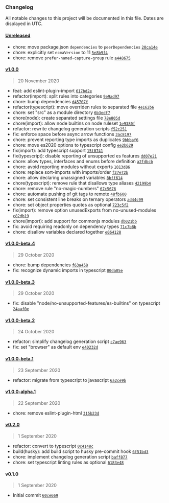 ### Changelog

All notable changes to this project will be documented in this file. Dates are displayed in UTC.

#### [Unreleased](https://github.com/henriquehbr/eslint-config-hbr/compare/v1.0.0...HEAD)

- chore: move package.json `dependencies` to `peerDependencies` [`20ca14e`](https://github.com/henriquehbr/eslint-config-hbr/commit/20ca14e15b40cbe2745d269b950fdd3398eeb21b)
- chore: explicitly set `ecmaVersion` to 11 [`5e8b9f4`](https://github.com/henriquehbr/eslint-config-hbr/commit/5e8b9f4e68ef3e6f97d28f36ab7a45614e3fc1f2)
- chore: remove `prefer-named-capture-group` rule [`a448675`](https://github.com/henriquehbr/eslint-config-hbr/commit/a448675e1d60e039807502269b9c1369c42c88bb)

#### [v1.0.0](https://github.com/henriquehbr/eslint-config-hbr/compare/v1.0.0-beta.4...v1.0.0)

> 20 November 2020

- feat: add eslint-plugin-import [`617bd2e`](https://github.com/henriquehbr/eslint-config-hbr/commit/617bd2eaaffcc81e9da15444306f2141fe981c1c)
- refactor(import): split rules into categories [`9e9ad97`](https://github.com/henriquehbr/eslint-config-hbr/commit/9e9ad978ff9f65bf365e6e079ccb3ae46cd3c5b6)
- chore: bump dependencies [`d45707f`](https://github.com/henriquehbr/eslint-config-hbr/commit/d45707fed21a592e19cc7ee305f8d1826319acae)
- refactor(typescript): move overriden rules to separated file [`4e162b6`](https://github.com/henriquehbr/eslint-config-hbr/commit/4e162b66e6d30008c94f88bef056f38fc963a6e6)
- chore: set "src" as a module directory [`6b3edf7`](https://github.com/henriquehbr/eslint-config-hbr/commit/6b3edf78dc5bcc23977c7d7c9639842309db7e1e)
- chore(node): create separated settings file [`78e805d`](https://github.com/henriquehbr/eslint-config-hbr/commit/78e805d9b4ac902d47c0e0751c70d49f07f514aa)
- chore(import): allow node builtins on node ruleset [`1e9380f`](https://github.com/henriquehbr/eslint-config-hbr/commit/1e9380f819efbdb3185f1e08f68fd9d903f79c1e)
- refactor: rewrite changelog generation scripts [`f52c251`](https://github.com/henriquehbr/eslint-config-hbr/commit/f52c251f572b82ebf3d5ce947ef14e1adbed18a9)
- fix: enforce space before async arrow functions [`3ac8197`](https://github.com/henriquehbr/eslint-config-hbr/commit/3ac819770d9b50118f11331a778fc514a70c6df5)
- chore: prevent reporting type imports as duplicates [`9bbbaf6`](https://github.com/henriquehbr/eslint-config-hbr/commit/9bbbaf6d33c885a5d881ed799a16afcab1c34779)
- chore: move es2020 options to typescript config [`ee2b629`](https://github.com/henriquehbr/eslint-config-hbr/commit/ee2b629795429b2b13eece1b01621e9706df643c)
- fix(import): add typescript support [`15f0741`](https://github.com/henriquehbr/eslint-config-hbr/commit/15f074197aa056b67df5598043053c819d0692e4)
- fix(typescript): disable reporting of unsupported es features [`dd07e21`](https://github.com/henriquehbr/eslint-config-hbr/commit/dd07e21686c564ddb2ad53e9fae8fb5fd77156d0)
- chore: allow types, interfaces and enums before definition [`a2fdbcb`](https://github.com/henriquehbr/eslint-config-hbr/commit/a2fdbcb671b0fba058eb9d966dfb1f10dc003856)
- chore: avoid reporting modules without exports [`1013d86`](https://github.com/henriquehbr/eslint-config-hbr/commit/1013d864daed8489ccdfda9e6d4b9e4ce8973144)
- chore: replace sort-imports with imports/order [`f27e72b`](https://github.com/henriquehbr/eslint-config-hbr/commit/f27e72bc1f45f9b99d0bc31a0cbd8fb0e3ce5275)
- chore: allow declaring unassigned variables [`8bff614`](https://github.com/henriquehbr/eslint-config-hbr/commit/8bff614fbd39adefe6fa2307831e448e0ca73506)
- chore(typescript): remove rule that disallows type aliases [`42199b4`](https://github.com/henriquehbr/eslint-config-hbr/commit/42199b429fd4d8cb814953d91488018883162301)
- chore: remove rule "no-magic-numbers" [`67c5676`](https://github.com/henriquehbr/eslint-config-hbr/commit/67c56768bb147172af581d8a939074a120baf5b3)
- chore: automate pushing of git tags to remote [`48fb600`](https://github.com/henriquehbr/eslint-config-hbr/commit/48fb60074045afebdd964ca242b98eb0e5155302)
- chore: set consistent line breaks on ternary operators [`ad44c99`](https://github.com/henriquehbr/eslint-config-hbr/commit/ad44c999a331d99cdeb0c1ac32846a1c94faa5a5)
- chore: set object properties quotes as optional [`723c5f2`](https://github.com/henriquehbr/eslint-config-hbr/commit/723c5f226df0a4bc0e5d4813d4ce12f5b6a13a8b)
- fix(import): remove option unusedExports from no-unused-modules [`c82db19`](https://github.com/henriquehbr/eslint-config-hbr/commit/c82db1911177c14af49bf1031984b85ca39a844b)
- chore(import): add support for commonjs modules [`db021bb`](https://github.com/henriquehbr/eslint-config-hbr/commit/db021bb29b2df13969daa15f841fd75b6773aa90)
- fix: avoid requiring readonly on dependency types [`71c7b8b`](https://github.com/henriquehbr/eslint-config-hbr/commit/71c7b8b8d05e57b4d7e2fa9b5048d28531c32f26)
- chore: disallow variables declared together [`e064128`](https://github.com/henriquehbr/eslint-config-hbr/commit/e0641289ab20b9d96c49aac3de3de68b19d37faf)

#### [v1.0.0-beta.4](https://github.com/henriquehbr/eslint-config-hbr/compare/v1.0.0-beta.3...v1.0.0-beta.4)

> 29 October 2020

- chore: bump dependencies [`f63a458`](https://github.com/henriquehbr/eslint-config-hbr/commit/f63a458265cb97bf3a7be00a696d18ded7246802)
- fix: recognize dynamic imports in typescript [`00da05e`](https://github.com/henriquehbr/eslint-config-hbr/commit/00da05eaab82bcb749b60ba857d53f6f5d7c69fc)

#### [v1.0.0-beta.3](https://github.com/henriquehbr/eslint-config-hbr/compare/v1.0.0-beta.2...v1.0.0-beta.3)

> 29 October 2020

- fix: disable "node/no-unsupported-features/es-builtins" on typescript [`24aaf0e`](https://github.com/henriquehbr/eslint-config-hbr/commit/24aaf0e396abfc4fd45dd1a4ce225d35f782c80c)

#### [v1.0.0-beta.2](https://github.com/henriquehbr/eslint-config-hbr/compare/v1.0.0-beta.1...v1.0.0-beta.2)

> 24 October 2020

- refactor: simplify changelog generation script [`c7ae963`](https://github.com/henriquehbr/eslint-config-hbr/commit/c7ae963e622b4ccf59b13bcfc7c846ab09dcd2f9)
- fix: set "browser" as default env [`e40232d`](https://github.com/henriquehbr/eslint-config-hbr/commit/e40232d6dbc372ba66dd04ef9f10b17d5a7158d2)

#### [v1.0.0-beta.1](https://github.com/henriquehbr/eslint-config-hbr/compare/v1.0.0-alpha.1...v1.0.0-beta.1)

> 23 September 2020

- refactor: migrate from typescript to javascript [`6a2ce9b`](https://github.com/henriquehbr/eslint-config-hbr/commit/6a2ce9b4d2efa114e821bd4a208d55a6979e1f1f)

#### [v1.0.0-alpha.1](https://github.com/henriquehbr/eslint-config-hbr/compare/v0.2.0...v1.0.0-alpha.1)

> 22 September 2020

- chore: remove eslint-plugin-html [`315b23d`](https://github.com/henriquehbr/eslint-config-hbr/commit/315b23df1250b11c81caef73e0989ae190b0161a)

#### [v0.2.0](https://github.com/henriquehbr/eslint-config-hbr/compare/v0.1.0...v0.2.0)

> 1 September 2020

- refactor: convert to typescript [`0c4148c`](https://github.com/henriquehbr/eslint-config-hbr/commit/0c4148cbc14e6613199870fa92a2d63febeadad5)
- build(husky): add build script to husky pre-commit hook [`6f51bd3`](https://github.com/henriquehbr/eslint-config-hbr/commit/6f51bd3083f6d5cd1bd72546550276e39ee9fcaf)
- chore: implement changelog generation script [`baff877`](https://github.com/henriquehbr/eslint-config-hbr/commit/baff877c582a17f314afdefc404c9fefb957d53e)
- chore: set typescript linting rules as optional [`6183e48`](https://github.com/henriquehbr/eslint-config-hbr/commit/6183e48919b102f3966c830176381c3d6220997b)

#### v0.1.0

> 1 September 2020

- Initial commit [`60ce669`](https://github.com/henriquehbr/eslint-config-hbr/commit/60ce669d0755441daf2af850926902ac45d87322)
